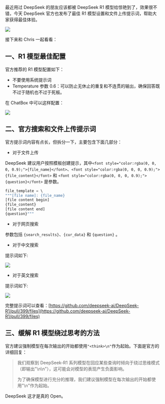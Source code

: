 最近用过 DeepSeek 的朋友应该都被 DeepSeek R1 模型给惊艳到了，效果很不错，今天 DeepSeek 官方也发布了最佳 R1 模型设置和文件上传提示词，帮助大家获得最佳体验。

![](https://cdn.nlark.com/yuque/0/2025/png/186051/1739535769298-ea901c58-5b75-475d-a1ab-393579b73c2e.png)

接下来和 Chris 一起看看：

## 一、R1 模型最佳配置
官方推荐的 R1 模型配置如下：

+ 不要使用系统提示词
+ Temperature 参数 0.6：可以防止无休止的重复和不连贯的输出，确保回答既不过于随机也不过于死板。

在 ChatBox 中可以这样配置：

![](https://cdn.nlark.com/yuque/0/2025/png/186051/1739537612417-c2442a12-d7b5-42fa-a1e3-8e69ab84878c.png)

## 二、官方搜索和文件上传提示词
官方提示词内容有点长，但拆分一下，主要包含下面几部分：

+ 对于文件上传

<font style="color:rgba(0, 0, 0, 0.9);">DeepSeek 建议用户按照模板创建提示，其中</font>`<font style="color:rgba(0, 0, 0, 0.9);">{file_name}</font>`<font style="color:rgba(0, 0, 0, 0.9);">、</font>`<font style="color:rgba(0, 0, 0, 0.9);">{file_content}</font>`<font style="color:rgba(0, 0, 0, 0.9);"> 和 </font>`<font style="color:rgba(0, 0, 0, 0.9);">{question}</font>`<font style="color:rgba(0, 0, 0, 0.9);"> 是参数。</font>

```javascript
file_template = \
"""[file name]: {file_name}
[file content begin]
{file_content}
[file content end]
{question}"""
```

+ 对于网页搜索

参数包括 `{search_results}`、`{cur_data}` 和 `{question}` 。

+ 对于中文搜索

提示词如下:

![](https://cdn.nlark.com/yuque/0/2025/png/186051/1739536485338-29cf9a0a-d4a6-4283-ad43-3876fca0ee88.png)

+ 对于英文搜索

提示词如下:

![](https://cdn.nlark.com/yuque/0/2025/png/186051/1739536519487-edcd41cc-540a-440e-8842-a2a47c76625d.png)

完整提示词可以查看：[https://github.com/deepseek-ai/DeepSeek-R1/pull/399/files](https://github.com/deepseek-ai/DeepSeek-R1/pull/399/files)



## 三、缓解 R1 模型绕过思考的方法
官方建议强制模型在每次输出的开始都使用`"<think>\n"`作为起始。下面是官方的详细回复：

> 我们观察到 DeepSeek-R1 系列模型在回应某些查询时倾向于绕过思维模式（即输出"<think>\n\n</think>"），这可能会对模型的表现产生负面影响。
>
> 为了确保模型进行充分的推理，我们建议强制模型在每次输出的开始都使用"<think>\n"作为起始。
>



DeepSeek 这才是真的 Open。

